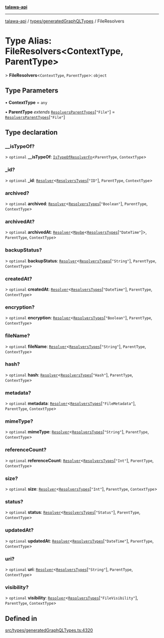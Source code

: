 [**talawa-api**](../../../README.md)

***

[talawa-api](../../../modules.md) / [types/generatedGraphQLTypes](../README.md) / FileResolvers

# Type Alias: FileResolvers\<ContextType, ParentType\>

\> **FileResolvers**\<`ContextType`, `ParentType`\>: `object`

## Type Parameters

• **ContextType** = `any`

• **ParentType** *extends* [`ResolversParentTypes`](ResolversParentTypes.md)\[`"File"`\] = [`ResolversParentTypes`](ResolversParentTypes.md)\[`"File"`\]

## Type declaration

### \_\_isTypeOf?

\> `optional` **\_\_isTypeOf**: [`IsTypeOfResolverFn`](IsTypeOfResolverFn.md)\<`ParentType`, `ContextType`\>

### \_id?

\> `optional` **\_id**: [`Resolver`](Resolver.md)\<[`ResolversTypes`](ResolversTypes.md)\[`"ID"`\], `ParentType`, `ContextType`\>

### archived?

\> `optional` **archived**: [`Resolver`](Resolver.md)\<[`ResolversTypes`](ResolversTypes.md)\[`"Boolean"`\], `ParentType`, `ContextType`\>

### archivedAt?

\> `optional` **archivedAt**: [`Resolver`](Resolver.md)\<[`Maybe`](Maybe.md)\<[`ResolversTypes`](ResolversTypes.md)\[`"DateTime"`\]\>, `ParentType`, `ContextType`\>

### backupStatus?

\> `optional` **backupStatus**: [`Resolver`](Resolver.md)\<[`ResolversTypes`](ResolversTypes.md)\[`"String"`\], `ParentType`, `ContextType`\>

### createdAt?

\> `optional` **createdAt**: [`Resolver`](Resolver.md)\<[`ResolversTypes`](ResolversTypes.md)\[`"DateTime"`\], `ParentType`, `ContextType`\>

### encryption?

\> `optional` **encryption**: [`Resolver`](Resolver.md)\<[`ResolversTypes`](ResolversTypes.md)\[`"Boolean"`\], `ParentType`, `ContextType`\>

### fileName?

\> `optional` **fileName**: [`Resolver`](Resolver.md)\<[`ResolversTypes`](ResolversTypes.md)\[`"String"`\], `ParentType`, `ContextType`\>

### hash?

\> `optional` **hash**: [`Resolver`](Resolver.md)\<[`ResolversTypes`](ResolversTypes.md)\[`"Hash"`\], `ParentType`, `ContextType`\>

### metadata?

\> `optional` **metadata**: [`Resolver`](Resolver.md)\<[`ResolversTypes`](ResolversTypes.md)\[`"FileMetadata"`\], `ParentType`, `ContextType`\>

### mimeType?

\> `optional` **mimeType**: [`Resolver`](Resolver.md)\<[`ResolversTypes`](ResolversTypes.md)\[`"String"`\], `ParentType`, `ContextType`\>

### referenceCount?

\> `optional` **referenceCount**: [`Resolver`](Resolver.md)\<[`ResolversTypes`](ResolversTypes.md)\[`"Int"`\], `ParentType`, `ContextType`\>

### size?

\> `optional` **size**: [`Resolver`](Resolver.md)\<[`ResolversTypes`](ResolversTypes.md)\[`"Int"`\], `ParentType`, `ContextType`\>

### status?

\> `optional` **status**: [`Resolver`](Resolver.md)\<[`ResolversTypes`](ResolversTypes.md)\[`"Status"`\], `ParentType`, `ContextType`\>

### updatedAt?

\> `optional` **updatedAt**: [`Resolver`](Resolver.md)\<[`ResolversTypes`](ResolversTypes.md)\[`"DateTime"`\], `ParentType`, `ContextType`\>

### uri?

\> `optional` **uri**: [`Resolver`](Resolver.md)\<[`ResolversTypes`](ResolversTypes.md)\[`"String"`\], `ParentType`, `ContextType`\>

### visibility?

\> `optional` **visibility**: [`Resolver`](Resolver.md)\<[`ResolversTypes`](ResolversTypes.md)\[`"FileVisibility"`\], `ParentType`, `ContextType`\>

## Defined in

[src/types/generatedGraphQLTypes.ts:4320](https://github.com/PalisadoesFoundation/talawa-api/blob/4b5c74fd36bcfc2e36f3a06b67d517e865c188be/src/types/generatedGraphQLTypes.ts#L4320)
